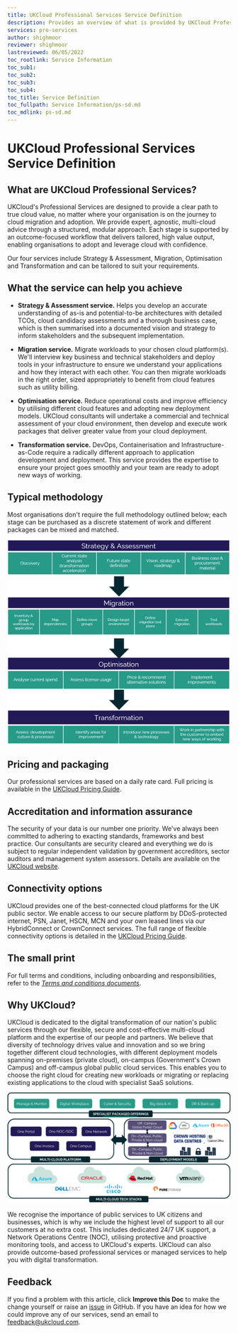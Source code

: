 ```yaml
---
title: UKCloud Professional Services Service Definition
description: Provides an overview of what is provided by UKCloud Professional Services
services: pro-services
author: shighmoor
reviewer: shighmoor
lastreviewed: 06/05/2022
toc_rootlink: Service Information
toc_sub1: 
toc_sub2:
toc_sub3:
toc_sub4:
toc_title: Service Definition
toc_fullpath: Service Information/ps-sd.md
toc_mdlink: ps-sd.md
---
```


# UKCloud Professional Services Service Definition

## What are UKCloud Professional Services?

UKCloud's Professional Services are designed to provide a clear path to true cloud value, no matter where your organisation is on the journey to cloud migration and adoption. We provide expert, agnostic, multi-cloud advice through a structured, modular approach. Each stage is supported by an outcome-focused workflow that delivers tailored, high value output, enabling organisations to adopt and leverage cloud with confidence.

Our four services include Strategy & Assessment, Migration, Optimisation and Transformation and can be tailored to suit your requirements.

## What the service can help you achieve

- **Strategy & Assessment service.** Helps you develop an accurate understanding of as-is and potential-to-be architectures with detailed TCOs, cloud candidacy assessments and a thorough business case, which is then summarised into a documented vision and strategy to inform stakeholders and the subsequent implementation.

- **Migration service.** Migrate workloads to your chosen cloud platform(s). We'll interview key business and technical stakeholders and deploy tools in your infrastructure to ensure we understand your applications and how they interact with each other. You can then migrate workloads in the right order, sized appropriately to benefit from cloud features such as utility billing.

- **Optimisation service.** Reduce operational costs and improve efficiency by utilising different cloud features and adopting new deployment models. UKCloud consultants will undertake a commercial and technical assessment of your cloud environment, then develop and execute work packages that deliver greater value from your cloud deployment.

- **Transformation service.** DevOps, Containerisation and Infrastructure-as-Code require a radically different approach to application development and deployment. This service provides the expertise to ensure your project goes smoothly and your team are ready to adopt new ways of working.

## Typical methodology

Most organisations don't require the full methodology outlined below; each stage can be purchased as a discrete statement of work and different packages can be mixed and matched.

![UKCloud Professional Services typical methodology](images/ps-product-options-g13.png)

## Pricing and packaging

Our professional services are based on a daily rate card. Full pricing is available in the [UKCloud Pricing Guide](https://ukcloud.com/pricing-guide).

## Accreditation and information assurance

The security of your data is our number one priority. We've always been committed to adhering to exacting standards, frameworks and best practice. Our consultants are security cleared and everything we do is subject to regular independent validation by government accreditors, sector auditors and management system assessors. Details are available on the [UKCloud website](https://ukcloud.com/governance/).

## Connectivity options

UKCloud provides one of the best-connected cloud platforms for the UK public sector. We enable access to our secure platform by DDoS-protected internet, PSN, Janet, HSCN, MCN and your own leased lines via our HybridConnect or CrownConnect services. The full range of flexible connectivity options is detailed in the [UKCloud Pricing Guide](https://ukcloud.com/pricing-guide).

## The small print

For full terms and conditions, including onboarding and responsibilities, refer to the [*Terms and conditions documents*](../other/other-ref-terms-and-conditions.md).

## Why UKCloud?

UKCloud is dedicated to the digital transformation of our nation's public services through our flexible, secure and cost-effective multi-cloud platform and the expertise of our people and partners. We believe that diversity of technology drives value and innovation and so we bring together different cloud technologies, with different deployment models spanning on-premises (private cloud), on-campus (Government's Crown Campus) and off-campus global public cloud services. This enables you to choose the right cloud for creating new workloads or migrating or replacing existing applications to the cloud with specialist SaaS solutions.

![UKCloud services](images/ukc-services-g13.png)

We recognise the importance of public services to UK citizens and businesses, which is why we include the highest level of support to all our customers at no extra cost. This includes dedicated 24/7 UK support, a Network Operations Centre (NOC), utilising protective and proactive monitoring tools, and access to UKCloud's experts. UKCloud can also provide outcome-based professional services or managed services to help you with digital transformation.

## Feedback

If you find a problem with this article, click **Improve this Doc** to make the change yourself or raise an [issue](https://github.com/UKCloud/documentation/issues) in GitHub. If you have an idea for how we could improve any of our services, send an email to <feedback@ukcloud.com>.
